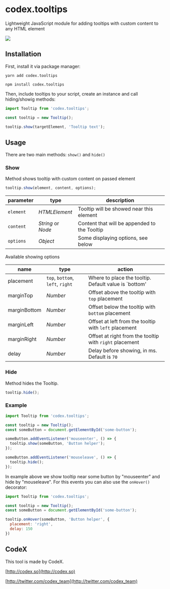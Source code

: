 # codex.tooltips

Lightweight JavaScript module for adding tooltips with custom content
to any HTML element

<img src="https://capella.pics/fa9f905c-34c1-42ce-a7ab-ba7c0905dad6.jpg" style="max-width: 100%">

## Installation

First, install it via package manager:

```shell
yarn add codex.tooltips
```

```shell
npm install codex.tooltips
```

Then, include tooltips to your script, create an instance and call hiding/showig methods:

```js
import Tooltip from 'codex.tooltips';

const tooltip = new Tooltip();

tooltip.show(targetElement, 'Tooltip text');

```

## Usage

There are two main methods: `show()` and `hide()`  

### Show

Method shows tooltip with custom content on passed element
 
```js
tooltip.show(element, content, options);
``` 

| parameter | type | description |
| -- | -- | -- |
| `element` | _HTMLElement_ | Tooltip will be showed near this element |
| `content` | _String_ or _Node_ | Content that will be appended to the Tooltip |
| `options` | _Object_ | Some displaying options, see below |

Available showing options 

| name | type | action |
| -- | -- | -- |
| placement | `top`, `bottom`, `left`, `right` | Where to place the tooltip. Default value is `bottom' | 
| marginTop | _Number_ | Offset above the tooltip with `top` placement | 
| marginBottom | _Number_ | Offset below the tooltip with `bottom` placement | 
| marginLeft | _Number_ | Offset at left from the tooltip with `left` placement | 
| marginRight | _Number_ | Offset at right from the tooltip with `right` placement | 
| delay | _Number_ | Delay before showing, in ms. Default is `70` | 

### Hide

Method hides the Tooltip.

```js
tooltip.hide();
```

### Example

```js
import Tooltip from 'codex.tooltips';

const tooltip = new Tooltip();
const someButton = document.getElementById('some-button');

someButton.addEventListener('mouseenter', () => {
  tooltip.show(someButton, 'Button helper');
});

someButton.addEventListener('mouseleave', () => {
  tooltip.hide();
});
```

In example above we show tooltip near some button by "mouseenter" and hide by "mouseleave". 
For this events you can also use the `onHover()` decorator: 

```js
import Tooltip from 'codex.tooltips';

const tooltip = new Tooltip();
const someButton = document.getElementById('some-button');

tooltip.onHover(someButton, 'Button helper', {
  placement: 'right',
  delay: 150
})
```
  
  
## CodeX

This tool is made by CodeX.

[http://codex.so](http://codex.so) 

[http://twitter.com/codex_team](http://twitter.com/codex_team) 
